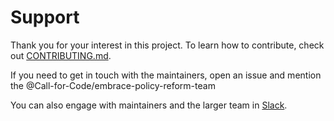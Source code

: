 # Support

Thank you for your interest in this project. To learn how to contribute, check
out [CONTRIBUTING.md](CONTRIBUTING.md). 

If you need to get in touch with the maintainers, open an issue and mention
the @Call-for-Code/embrace-policy-reform-team

You can also engage with maintainers and the larger team in [Slack](SLACK.md).

